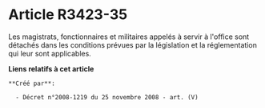 # Article R3423-35

Les magistrats, fonctionnaires et militaires appelés à servir à l'office sont détachés dans les conditions prévues par la
législation et la réglementation qui leur sont applicables.

**Liens relatifs à cet article**

	**Créé par**:

	  - Décret n°2008-1219 du 25 novembre 2008 - art. (V)
